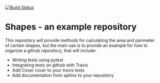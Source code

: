 [![Build Status](https://travis-ci.org/bannanc/shapes2.svg?branch=master)](https://travis-ci.org/bannanc/shapes2)
# Shapes - an example repository

This repository will provide methods for calculating the area and parimeter of certain shapes, but the main use
is to provide an example for how to organize a github repository, that will include:

* Writing tests using pytest
* Integrating tests on github with Travis
* Add Cover cover to your travis tests
* Add documentation from sphinx to your repository


